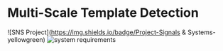 # Multi-Scale Template Detection
![SNS Project](https://img.shields.io/badge/Project-Signals & Systems-yellowgreen)
![system requirements](https://img.shields.io/badge/Python-3.7.5-orange)
